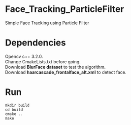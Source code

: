 # Face_Tracking_ParticleFilter
Simple Face Tracking using Particle Filter

# Dependencies
Opencv c++ 3.2.0.<br/>
Change CmakeLists.txt before going.<br/>
Download <b>BlurFace dataset</b> to test the algorithm.<br/>
Download <b>haarcascade_frontalface_alt.xml</b> to detect face.

# Run
```
mkdir build
cd build
cmake ..
make
```
